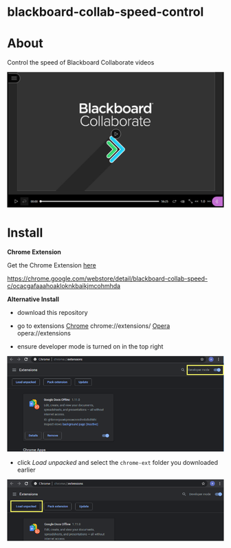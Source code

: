 # blackboard-collab-speed-control

# About

Control the speed of Blackboard Collaborate videos

<p align="center">
  <img src="./screenshots/screenshot.jpg" alt="Blackboard Screenshot" width="738">
</p>

# Install

**Chrome Extension**

Get the Chrome Extension [here](https://chrome.google.com/webstore/detail/blackboard-collab-speed-c/ocacgafaaahoakloknkbaikjmcohmhda)

https://chrome.google.com/webstore/detail/blackboard-collab-speed-c/ocacgafaaahoakloknkbaikjmcohmhda

**Alternative Install**

- download this repository

- go to extensions 
[Chrome](chrome://extensions/) chrome://extensions/
[Opera](opera://extensions) opera://extensions

- ensure developer mode is turned on in the top right
<p align="center">
  <img src="./screenshots/dev-mode.png" alt="Blackboard Screenshot" width="738">
</p>

- click *Load unpacked* and select the `chrome-ext` folder you downloaded earlier 
<p align="center">
  <img src="./screenshots/load-unpacked.png" alt="Blackboard Screenshot" width="738">
</p>

